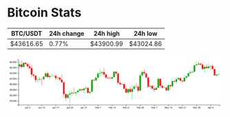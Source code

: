 # Bitcoin Stats

BTC/USDT|24h change|24h high|24h low|
|---|---|---|---|
|$43616.65|0.77%|$43900.99|$43024.86|

<img src="./chart.svg">
